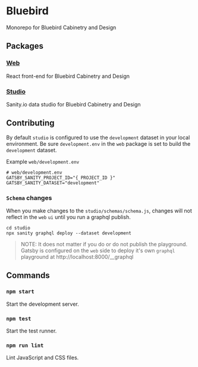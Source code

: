 # Bluebird

Monorepo for Bluebird Cabinetry and Design

## Packages

### [Web](web/README.md)

React front-end for Bluebird Cabinetry and Design

### [Studio](studio/README.md)

Sanity.io data studio for Bluebird Cabinetry and Design

## Contributing

By default `studio` is configured to use the `development` dataset in your local environment. Be sure `development.env` in the `web` package is set to build the `development` dataset.

Example `web/development.env`
```
# web/development.env
GATSBY_SANITY_PROJECT_ID="{ PROJECT_ID }"
GATSBY_SANITY_DATASET="development"
```

### `Schema` changes

When you make changes to the `studio/schemas/schema.js`, changes will not reflect in the `web` `ui` until you run a graphql publish.

```
cd studio
npx sanity graphql deploy --dataset development
```

> NOTE: It does not matter if you do or do not publish the playground. Gatsby is configured on the `web` side to deploy it's own `graphql` playground at http://localhost:8000/__graphql

## Commands

### `npm start`

Start the development server.

### `npm test`

Start the test runner.

### `npm run lint`

Lint JavaScript and CSS files.
